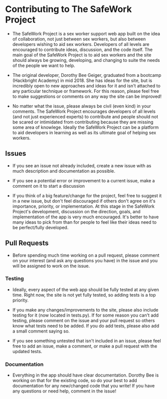 # Contributing to The SafeWork Project

- The SafeWork Project is a sex worker support web app built on the idea of collaboration, not just between sex workers, but also between developers wishing to aid sex workers. Developers of all levels are encouraged to contribute ideas, discussion, and the code itself. The main goal of the SafeWork Project is to aid sex workers and the site should always be growing, developing, and changing to suite the needs of the people we want to help.

- The original developer, Dorothy Bee Geiger, graduated from a bootcamp (Hackbright Academy) in mid 2018. She has ideas for the site, but is incredibly open to new approaches and ideas for it and isn't attached to any particular technique or framework. For this reason, please feel free to make suggestions or comments on any way the site can be improved!

- No matter what the issue, please always be civil (even kind) in your comments. The SafeWork Project encourages developers of all levels (and not just experienced experts) to contribute and people should not be scared or intimidated from contributing because they are missing some area of knowlege. Ideally the SafeWork Project can be a platform to aid developers in learning as well as its ultimate goal of helping sex workers.

## Issues

- If you see an issue not already included, create a new issue with as much description and documentation as possible.

- If you see a potential error or improvement to a current issue, make a comment on it to start a discussion

- If you think of a big feature/change for the project, feel free to suggest it in a new issue, but don't feel discouraged if others don't agree on it's importance, priority, or implementation. At this stage in the SafeWork Project's development, discussion on the direction, goals, and implementation of the app is very much encouraged. It's better to have many ideas to pick from than for people to feel like their ideas need to be perfect/fully developed.

## Pull Requests

- Before spending much time working on a pull request, please comment on your interest (and ask any questions you have) in the issue and you will be assigned to work on the issue.

### Testing

- Ideally, every aspect of the web app should be fully tested at any given time. Right now, the site is not yet fully tested, so adding tests is a top priority.

- If you make any changes/improvements to the site, please also include testing for it (now located in tests.py). If for some reason you can't add testing, please comment on the issue and your pull request so others know what tests need to be added. If you do add tests, please also add a small comment saying so.

- If you see something untested that isn't included in an issue, please feel free to add an issue, make a comment, or make a pull request with the updated tests.

### Documentation

- Everything in the app should have clear documentation. Dorothy Bee is working on that for the existing code, so do your best to add documentation for any new/changed code that you write! If you have any questions or need help, comment in the issue!